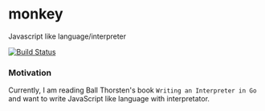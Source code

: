 # monkey
Javascript like language/interpreter

[![Build Status](https://travis-ci.org/Isabek/monkey.svg?branch=dev)](https://travis-ci.org/Isabek/monkey)


### Motivation

Currently, I am reading Ball Thorsten's book `Writing an Interpreter in Go` and want to write JavaScript like language with interpretator.
